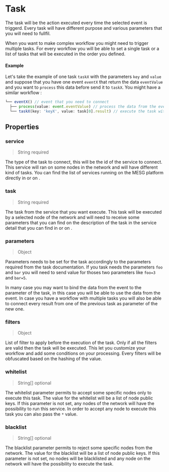 # Task

The task will be the action executed every time the selected event is triggerd. Every task will have different purpose and various parameters that you will need to fullfil.

When you want to make complex workflow you might need to trigger multiple tasks. For every workflow you will be able to set a single task or a list of tasks that will be executed in the order you defined.

#### Example

Let's take the example of one task `taskX` with the parameters `key` and `value` and suppose that you have one event `eventX` that return the data `eventValue` and you want to `process` this data before send it to `taskX`. You might have a similar workflow :

```javascript
└── eventX() // event that you need to connect
  ├── process(value: event.eventValue) // process the data from the event with the value from the event
  └── taskX(key: 'keyX', value: task[0].result) // execute the task with the key 'keyX' and the value from the result of the task[0]
```

## Properties

### service

> String required

The type of the task to connect, this will be the id of the service to connect. This service will ran on some nodes in the network and will have different kind of tasks. You can find the list of services running on the MESG platform directly in  or on .

### task

> String required

The task from the service that you want execute. This task will be executed by a selected node of the network and will need to receive some parameters that you can find on the description of the task in the service detail that you can find in  or on .

### parameters

> Object

Parameters needs to be set for the task accordingly to the parameters required from the task documentation. If you task needs the parameters `foo` and `bar` you will need to send value for thoses two parameters like `foo=3` and `bar=5`.

In many case you may want to bind the data from the event to the parameter of the task, in this case you will be able to use the data from the event. In case you have a workflow with multiple tasks you will also be able to connect every result from one of the previous task as parameter of the new one.

### filters

> Object

List of filter to apply before the execution of the task. Only if all the filters are valid then the task will be executed. This let you customize your workflow and add some conditions on your processing. Every filters will be obfuscated based on the hashing of the value.

### whitelist

> String\[\] optional

The whitelist parameter permits to accept some specific nodes only to execute this task. The value for the whitelist will be a list of node public keys. If this parameter is not set, any nodes of the network will have the possibility to run this service. In order to accept any node to execute this task you can also pass the `*` value.

### blacklist

> String\[\] optional

The blacklist parameter permits to reject some specific nodes from the network. The value for the blacklist will be a list of node public keys. If this parameter is not set, no nodes will be blacklisted and any node on the network will have the possibility to execute the task.

